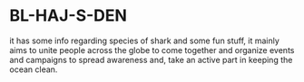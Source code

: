 # BL-HAJ-S-DEN
it has some info regarding species of shark and some fun stuff, it mainly aims to unite people across the globe to come together and organize events and campaigns to spread awareness and, take an active part in keeping the ocean clean.
